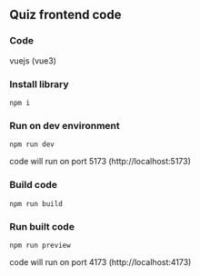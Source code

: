 ## Quiz frontend code 

### Code

vuejs (vue3)

### Install library
```
npm i
```

### Run on dev environment
```
npm run dev
```
code will run on port 5173 (http://localhost:5173)

### Build code 
```
npm run build 
```

### Run built code
```
npm run preview
```
code will run on port 4173 (http://localhost:4173)
